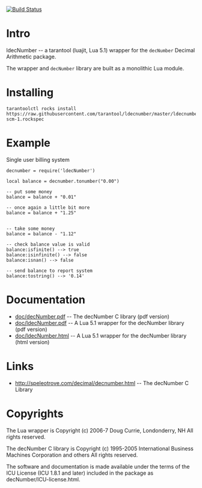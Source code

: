 [![Build Status](https://travis-ci.org/tarantool/ldecnumber.svg?branch=master)](https://travis-ci.org/tarantool/ldecnumber)

# Intro

ldecNumber -- a tarantool (luajit, Lua 5.1) wrapper for the `decNumber` Decimal Arithmetic package.

The wrapper and `decNumber` library are built as a monolithic Lua module.

# Installing


```
tarantoolctl rocks install https://raw.githubusercontent.com/tarantool/ldecnumber/master/ldecnumber-scm-1.rockspec
```


# Example

Single user billing system

```
decnumber = require('ldecNumber')

local balance = decnumber.tonumber("0.00")

-- put some money
balance = balance + "0.01"

-- once again a little bit more
balance = balance + "1.25"


-- take some money
balance = balance - "1.12"

-- check balance value is valid
balance:isfinite() --> true
balance:isinfinite() --> false
balance:isnan() --> false

-- send balance to report system
balance:tostring() --> '0.14'
```

# Documentation

* [doc/decNumber.pdf](doc/decNumber.pdf) -- The decNumber C library (pdf version)
* [doc/ldecNumber.pdf](doc/ldecNumber.pdf) -- A Lua 5.1 wrapper for the decNumber library (pdf version)
* [doc/ldecNumber.html](https://htmlpreview.github.io/?https://github.com/tarantool/ldecnumber/blob/master/doc/ldecNumber.html)
-- A Lua 5.1 wrapper for the decNumber library (html version)

# Links

* http://speleotrove.com/decimal/decnumber.html -- The decNumber C Library

# Copyrights

The Lua wrapper is
Copyright (c) 2006-7 Doug Currie, Londonderry, NH
All rights reserved.

The decNumber C library is
Copyright (c) 1995-2005 International Business Machines Corporation and others
All rights reserved.

The software and documentation is made available under the terms of the
ICU License (ICU 1.8.1 and later) included in the package as
decNumber/ICU-license.html.
